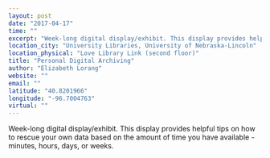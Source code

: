 ```yaml
---
layout: post
date: "2017-04-17"
time: ""
excerpt: "Week-long digital display/exhibit. This display provides helpful tips on how to rescue your own data based on the amount of time you have ..."
location_city: "University Libraries, University of Nebraska-Lincoln"
location_physical: "Love Library Link (second floor)"
title: "Personal Digital Archiving"
author: "Elizabeth Lorang"
website: ""
email: ""
latitude: "40.8201966"
longitude: "-96.7004763"
virtual: ""
---
```


Week-long digital display/exhibit. This display provides helpful tips on how to rescue your own data based on the amount of time you have available - minutes, hours, days, or weeks.
